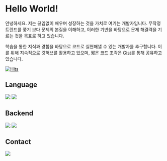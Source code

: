 # Hello World!

안녕하세요. 저는 끊임없이 배우며 성장하는 것을 가치로 여기는 개발자입니다. 무작정 트렌드를 쫓기 보다 문제의 본질을 이해하고, 이러한 기반을 바탕으로 문제 해결력을 기르는 것을 목표로 하고 있습니다.

학습을 통한 지식과 경험을 바탕으로 코드로 실현해낼 수 있는 개발자를 추구합니다. 이를 위해 지속적으로 깃허브를 활용하고 있으며, 짧은 코드 조각은 [Gist](https://gist.github.com/gunkim)를 통해 공유하고 있습니다.

[![Hits](https://hits.seeyoufarm.com/api/count/incr/badge.svg?url=https%3A%2F%2Fgithub.com%2Fgunkim&count_bg=%2379C83D&title_bg=%23555555&icon=&icon_color=%23E7E7E7&title=hits&edge_flat=false)](https://hits.seeyoufarm.com)
## Language

<div>
    <img src="https://img.shields.io/badge/Java-palegoldenrod?style=flat-square&logo=openjdk&logoColor=red"/>
    <img src="https://img.shields.io/badge/Kotlin-purple?logo=kotlin"/>
</div>

## Backend

<div>
    <img src="https://img.shields.io/badge/Spring-white?style=flat-square&logo=Spring&logoColor=white&color=6DB33F"/>
    <img src="https://img.shields.io/badge/MySQL-white?style=flat-square&logo=Mysql&logoColor=white&color=blue"/>
</div>

## Contact

<a href="mailto:gunkim.dev@gmail.com">
    <img src="https://img.shields.io/badge/Gmail-d14836?style=flat-square&logo=Gmail&logoColor=white&link=mailto:gunkim.dev@gmail.com">
</a>
